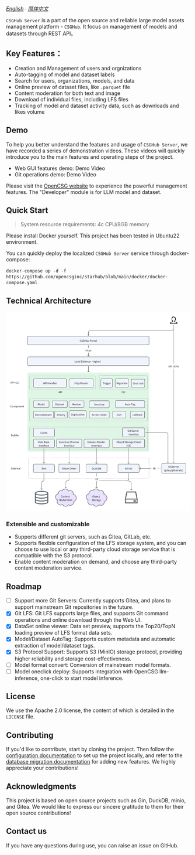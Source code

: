 *[English](README.md) ∙ [简体中文](README_zh-hans.md)*

`CSGHub Server` is a part of the open source and reliable large model assets management platform - `CSGHub`. It focus on management of models and datasets through REST API。

## Key Features：
- Creation and Management of users and orgnizations
- Auto-tagging of model and dataset labels
- Search for users, organizations, models, and data
- Online preview of dataset files, like `.parquet` file
- Content moderation for both text and image 
- Download of individual files, including LFS files
- Tracking of model and dataset activity data, such as downloads and likes volume

## Demo
To help you better understand the features and usage of `CSGHub Server`, we have recorded a series of demonstration videos. These videos will quickly introduce you to the main features and operating steps of the project.

- Web GUI features demo: Demo Video
- Git operations demo: Demo Video

Please visit the [OpenCSG website](https://portal.opencsg.com/) to experience the powerful management features. The "Developer" module is for LLM model and dataset.

## Quick Start
> System resource requirements: 4c CPU/8GB memory

Please install Docker yourself. This project has been tested in Ubuntu22 environment.

You can quickly deploy the localized `CSGHub Server` service through docker-compose:
```
docker-compose up -d -f https://github.com/opencsginc/starhub/blob/main/docker/docker-compose.yaml
```

## Technical Architecture
<div align=center>
  <img src="docs/csghub_server-arch.png" alt="csghub-server architecture" width="800px">
</div>

### Extensible and customizable

- Supports different git servers, such as Gitea, GitLab, etc.
- Supports flexible configuration of the LFS storage system, and you can choose to use local or any third-party cloud storage service that is compatible with the S3 protocol.
- Enable content moderation on demand, and choose any third-party content moderation service.

## Roadmap
- [ ] Support more Git Servers: Currently supports Gitea, and plans to support mainstream Git repositories in the future.
- [x] Git LFS: Git LFS supports large files, and supports Git command operations and online download through the Web UI. 
- [x] DataSet online viewer: Data set preview, supports the Top20/TopN loading preview of LFS format data sets. 
- [x] Model/Dataset AutoTag: Supports custom metadata and automatic extraction of model/dataset tags. 
- [x] S3 Protocol Support: Supports S3 (MinIO) storage protocol, providing higher reliability and storage cost-effectiveness.
- [ ] Model format convert: Conversion of mainstream model formats.
- [ ] Model oneclick deploy: Supports integration with OpenCSG llm-inference, one-click to start model inference.

## License
We use the Apache 2.0 license, the content of which is detailed in the `LICENSE` file.

## Contributing
If you'd like to contribute, start by cloning the project. Then follow the [configuration documentation](docs/en/config.md) to set up the project locally, and refer to the [database migration documentation](docs/en/migration.md) for adding new features. We highly appreciate your contributions!

## Acknowledgments
This project is based on open source projects such as Gin, DuckDB, minio, and Gitea. We would like to express our sincere gratitude to them for their open source contributions!

## Contact us
If you have any questions during use, you can raise an issue on GitHub.
